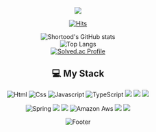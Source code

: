 <div align = center>
<img src="https://capsule-render.vercel.app/api?type=waving&color=7F7FD5&height=200&section=header&text=Hi!%20I'm%20Gouyeon!🙂&fontSize=50"/>

[![Hits](https://hits.seeyoufarm.com/api/count/incr/badge.svg?url=https%3A%2F%2Fgithub.com%2Fgouyeonch%2Fhit-counter)](https://hits.seeyoufarm.com)                    

![Shortood's GitHub stats](https://github-readme-stats.vercel.app/api?username=gouyeonch&show_icons=true&theme=tokyonight)
<br>
![Top Langs](https://github-readme-stats.vercel.app/api/top-langs/?username=gouyeonch&layout=compact&theme=tokyonight)
<br>
[![Solved.ac Profile](http://mazassumnida.wtf/api/generate_badge?boj=gouyeonch)](https://solved.ac/gouyeonch)

 ## 💻 My Stack
  <img alt="Html" src="https://img.shields.io/badge/HTML5-E34F26.svg?&style=for-the-badge&logo=HTML5&logoColor=white"/>   <img alt="Css" src="https://img.shields.io/badge/CSS3-1572B6.svg?&style=for-the-badge&logo=CSS3&logoColor=white"/>   <img alt="Javascript" src="https://img.shields.io/badge/javascript-F7DF1E.svg?&style=for-the-badge&logo=javascript&logoColor=white"/>  <img alt="TypeScript" src="https://img.shields.io/badge/typescript-3178C6.svg?&style=for-the-badge&logo=typescript&logoColor=white"/> <img src="https://img.shields.io/badge/Java-CC0000?style=for-the-badge&logo=java&logoColor=white"/> <img src="https://img.shields.io/badge/C++-00599C?style=for-the-badge&logo=C++&logoColor=white">  <img src="https://img.shields.io/badge/Python-3766AB?style=for-the-badge&logo=Python&logoColor=white"/> 
  
  <img alt="Spring" src="https://img.shields.io/badge/spring-6DB33F.svg?&style=for-the-badge&logo=spring&logoColor=white"/>  <img src="https://img.shields.io/badge/JPA-DB33F?style=for-the-badge&logo=springboot&logoColor=white"/>  <img src="https://img.shields.io/badge/mysql-4479A1?style=for-the-badge&logo=mysql&logoColor=white">  <img alt="Amazon Aws" src="https://img.shields.io/badge/amazonaws-232F3E.svg?&style=for-the-badge&logo=amazonaws&logoColor=white"/>  <img src="https://img.shields.io/badge/React-61DAFB?style=for-the-badge&logo=React&logoColor=black"> <img src="https://img.shields.io/badge/Vite-646CFF?style=for-the-badge&logo=vite&logoColor=white"/>

![Footer](https://capsule-render.vercel.app/api?type=waving&color=7F7FD5&height=200&section=footer)


  
</div>
